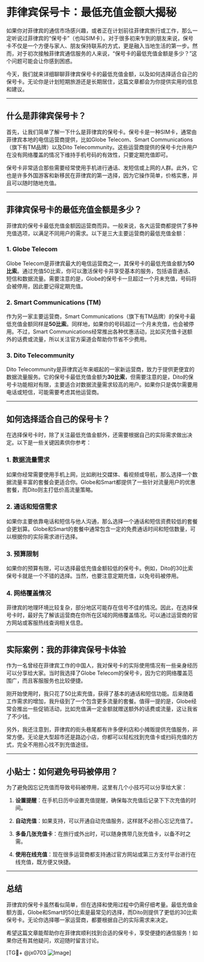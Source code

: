 # 菲律宾保号卡：最低充值金额大揭秘

如果你对菲律宾的通信市场感兴趣，或者正在计划前往菲律宾旅行或工作，那么一定听说过菲律宾的“保号卡”（也叫SIM卡）。对于很多初来乍到的朋友来说，保号卡不仅是一个方便与家人、朋友保持联系的方式，更是融入当地生活的第一步。然而，对于初次接触菲律宾通信服务的人来说，“保号卡的最低充值金额是多少？”这个问题可能会让你感到困惑。

今天，我们就来详细聊聊菲律宾保号卡的最低充值金额，以及如何选择适合自己的保号卡。无论你是计划短期旅游还是长期居住，这篇文章都会为你提供实用的信息和建议。

---

## 什么是菲律宾保号卡？

首先，让我们简单了解一下什么是菲律宾的保号卡。保号卡是一种SIM卡，通常由菲律宾本地的电信运营商提供，比如Globe Telecom、Smart Communications（旗下有TM品牌）以及Dito Telecommunity。这些运营商提供的保号卡允许用户在没有网络覆盖的情况下维持手机号码的有效性，只要定期充值即可。

保号卡非常适合那些需要经常使用手机进行通话、发短信或上网的人群。此外，它也是许多外国游客和新移民在菲律宾的第一选择，因为它操作简单，价格实惠，并且可以随时随地充值。

---

## 菲律宾保号卡的最低充值金额是多少？

菲律宾的保号卡最低充值金额因运营商而异。一般来说，各大运营商都提供了多种充值选项，以满足不同用户的需求。以下是三大主要运营商的最低充值金额：

### 1. Globe Telecom
Globe Telecom是菲律宾最大的电信运营商之一，其保号卡的最低充值金额为**50比索**。通过充值50比索，你可以激活保号卡并享受基本的服务，包括语音通话、短信和数据流量。需要注意的是，Globe的保号卡一旦超过一个月未充值，号码将会被停用，因此要记得定期充值。

### 2. Smart Communications (TM)
作为另一家主要运营商，Smart Communications（旗下有TM品牌）的保号卡最低充值金额同样是**50比索**。同样地，如果你的号码超过一个月未充值，也会被停用。不过，Smart Communications经常推出各种优惠活动，比如买充值卡送额外的话费或流量，所以关注官方渠道会帮助你节省不少费用。

### 3. Dito Telecommunity
Dito Telecommunity是菲律宾近年来崛起的一家新运营商，致力于提供更便宜的数据流量服务。它的保号卡最低充值金额为**30比索**，但需要注意的是，Dito的保号卡功能相对有限，主要适合对数据流量需求较高的用户。如果你只是偶尔需要用电话或短信，可能需要考虑其他运营商。

---

## 如何选择适合自己的保号卡？

在选择保号卡时，除了关注最低充值金额外，还需要根据自己的实际需求做出决定。以下是一些关键因素供你参考：

### 1. 数据流量需求
如果你经常需要使用手机上网，比如刷社交媒体、看视频或导航，那么选择一个数据流量丰富的套餐会更适合你。Globe和Smart都提供了一些针对流量用户的优惠套餐，而Dito则主打低价高流量策略。

### 2. 通话和短信需求
如果你主要依靠电话和短信与他人沟通，那么选择一个通话和短信资费较低的套餐会更划算。Globe和Smart的套餐中通常包含一定的免费通话时间和短信数量，可以根据你的实际需求进行选择。

### 3. 预算限制
如果你的预算有限，可以选择最低充值金额较低的保号卡。例如，Dito的30比索保号卡就是一个不错的选择。当然，也要注意定期充值，以免号码被停用。

### 4. 网络覆盖情况
菲律宾的地理环境比较复杂，部分地区可能存在信号不佳的情况。因此，在选择保号卡时，最好先了解该运营商在你所在区域的网络覆盖情况。可以通过运营商的官方网站或客服热线查询相关信息。

---

## 实际案例：我的菲律宾保号卡体验

作为一名曾经在菲律宾工作的中国人，我对保号卡的实际使用情况有一些亲身经历可以分享给大家。当时我选择了Globe Telecom的保号卡，因为它的网络覆盖范围广，而且客服服务也比较便捷。

刚开始使用时，我只花了50比索充值，获得了基本的通话和短信功能。后来随着工作需求的增加，我升级到了一个包含更多流量的套餐。值得一提的是，Globe经常会推出一些促销活动，比如充值满一定金额就赠送额外的话费或流量，这让我省了不少钱。

另外，我还注意到，菲律宾的街头巷尾都有许多便利店和小摊贩提供充值服务，非常方便。无论是大型超市还是路边小店，你都可以轻松找到充值卡或扫码充值的方式，完全不用担心找不到充值途径。

---

## 小贴士：如何避免号码被停用？

为了避免因忘记充值而导致号码被停用，这里有几个小技巧可以分享给大家：

1. **设置提醒**：在手机日历中设置充值提醒，确保每次充值后记录下下次充值的时间。
   
2. **自动充值**：如果支持，可以开通自动充值服务，这样就不必担心忘记充值了。

3. **多备几张充值卡**：在旅行或外出时，可以随身携带几张充值卡，以备不时之需。

4. **使用在线充值**：现在很多运营商都支持通过官方网站或第三方支付平台进行在线充值，既方便又快捷。

---

## 总结

菲律宾的保号卡虽然看似简单，但在选择和使用过程中仍需仔细考量。最低充值金额方面，Globe和Smart的50比索是最常见的选择，而Dito则提供了更低的30比索保号卡。无论你选择哪一家运营商，都要根据自己的实际需求来决定。

希望这篇文章能帮助你在菲律宾顺利找到合适的保号卡，享受便捷的通信服务！如果你还有其他疑问，欢迎随时留言讨论。

[TG💪+ @jx0703 ![Image](https://github.com/user-attachments/assets/dbca1d08-cadb-493c-b0ec-ad6f7a83f270)]